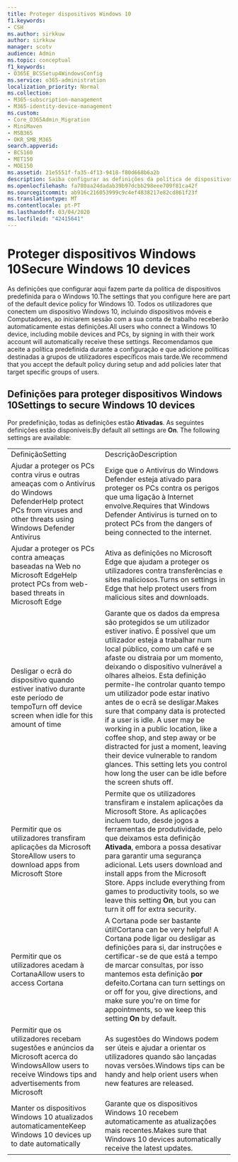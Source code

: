 ```yaml
---
title: Proteger dispositivos Windows 10
f1.keywords:
- CSH
ms.author: sirkkuw
author: sirkkuw
manager: scotv
audience: Admin
ms.topic: conceptual
f1_keywords:
- O365E_BCSSetup4WindowsConfig
ms.service: o365-administration
localization_priority: Normal
ms.collection:
- M365-subscription-management
- M365-identity-device-management
ms.custom:
- Core_O365Admin_Migration
- MiniMaven
- MSB365
- OKR_SMB_M365
search.appverid:
- BCS160
- MET150
- MOE150
ms.assetid: 21e5551f-fa35-4f13-9418-f80d668b6a2b
description: Saiba configurar as definições da política de dispositivos predefinidos que qualquer dispositivo do Windows 10 receberá ao iniciar sessão no seu trabalho ou conta escolar.
ms.openlocfilehash: fa780aa24dadab39b97dcbb298eee709f81ca42f
ms.sourcegitcommit: ab916c216053999c9c4ef4838217e82cd861f23f
ms.translationtype: MT
ms.contentlocale: pt-PT
ms.lasthandoff: 03/04/2020
ms.locfileid: "42415641"
---
```

# <a name="secure-windows-10-devices"></a><span data-ttu-id="54f41-103">Proteger dispositivos Windows 10</span><span class="sxs-lookup"><span data-stu-id="54f41-103">Secure Windows 10 devices</span></span>

<span data-ttu-id="54f41-104">As definições que configurar aqui fazem parte da política de dispositivos predefinida para o Windows 10.</span><span class="sxs-lookup"><span data-stu-id="54f41-104">The settings that you configure here are part of the default device policy for Windows 10.</span></span> <span data-ttu-id="54f41-105">Todos os utilizadores que conectem um dispositivo Windows 10, incluindo dispositivos móveis e Computadores, ao iniciarem sessão com a sua conta de trabalho receberão automaticamente estas definições.</span><span class="sxs-lookup"><span data-stu-id="54f41-105">All users who connect a Windows 10 device, including mobile devices and PCs, by signing in with their work account will automatically receive these settings.</span></span> <span data-ttu-id="54f41-106">Recomendamos que aceite a política predefinida durante a configuração e que adicione políticas destinadas a grupos de utilizadores específicos mais tarde.</span><span class="sxs-lookup"><span data-stu-id="54f41-106">We recommend that you accept the default policy during setup and add policies later that target specific groups of users.</span></span>
  
## <a name="settings-to-secure-windows-10-devices"></a><span data-ttu-id="54f41-107">Definições para proteger dispositivos Windows 10</span><span class="sxs-lookup"><span data-stu-id="54f41-107">Settings to secure Windows 10 devices</span></span>

<span data-ttu-id="54f41-p102">Por predefinição, todas as definições estão **Ativadas**. As seguintes definições estão disponíveis:</span><span class="sxs-lookup"><span data-stu-id="54f41-p102">By default all settings are **On**. The following settings are available:</span></span>
  
|||
|:-----|:-----|
|<span data-ttu-id="54f41-110">Definição</span><span class="sxs-lookup"><span data-stu-id="54f41-110">Setting</span></span>  <br/> |<span data-ttu-id="54f41-111">Descrição</span><span class="sxs-lookup"><span data-stu-id="54f41-111">Description</span></span>  <br/> |
|<span data-ttu-id="54f41-112">Ajudar a proteger os PCs contra vírus e outras ameaças com o Antivírus do Windows Defender</span><span class="sxs-lookup"><span data-stu-id="54f41-112">Help protect PCs from viruses and other threats using Windows Defender Antivirus</span></span>  <br/> |<span data-ttu-id="54f41-113">Exige que o Antivírus do Windows Defender esteja ativado para proteger os PCs contra os perigos que uma ligação à Internet envolve.</span><span class="sxs-lookup"><span data-stu-id="54f41-113">Requires that Windows Defender Antivirus is turned on to protect PCs from the dangers of being connected to the internet.</span></span>  <br/> |
|<span data-ttu-id="54f41-114">Ajudar a proteger os PCs contra ameaças baseadas na Web no Microsoft Edge</span><span class="sxs-lookup"><span data-stu-id="54f41-114">Help protect PCs from web-based threats in Microsoft Edge</span></span>  <br/> |<span data-ttu-id="54f41-115">Ativa as definições no Microsoft Edge que ajudam a proteger os utilizadores contra transferências e sites maliciosos.</span><span class="sxs-lookup"><span data-stu-id="54f41-115">Turns on settings in Edge that help protect users from malicious sites and downloads.</span></span>  <br/> |
|<span data-ttu-id="54f41-116">Desligar o ecrã do dispositivo quando estiver inativo durante este período de tempo</span><span class="sxs-lookup"><span data-stu-id="54f41-116">Turn off device screen when idle for this amount of time</span></span>  <br/> |<span data-ttu-id="54f41-p103">Garante que os dados da empresa são protegidos se um utilizador estiver inativo. É possível que um utilizador esteja a trabalhar num local público, como um café e se afaste ou distraia por um momento, deixando o dispositivo vulnerável a olhares alheios. Esta definição permite-lhe controlar quanto tempo um utilizador pode estar inativo antes de o ecrã se desligar.</span><span class="sxs-lookup"><span data-stu-id="54f41-p103">Makes sure that company data is protected if a user is idle. A user may be working in a public location, like a coffee shop, and step away or be distracted for just a moment, leaving their device vulnerable to random glances. This setting lets you control how long the user can be idle before the screen shuts off.</span></span>  <br/> |
|<span data-ttu-id="54f41-120">Permitir que os utilizadores transfiram aplicações da Microsoft Store</span><span class="sxs-lookup"><span data-stu-id="54f41-120">Allow users to download apps from Microsoft Store</span></span>  <br/> |<span data-ttu-id="54f41-p104">Permite que os utilizadores transfiram e instalem aplicações da Microsoft Store. As aplicações incluem tudo, desde jogos a ferramentas de produtividade, pelo que deixamos esta definição **Ativada**, embora a possa desativar para garantir uma segurança adicional.  </span><span class="sxs-lookup"><span data-stu-id="54f41-p104">Lets users download and install apps from the Microsoft Store. Apps include everything from games to productivity tools, so we leave this setting **On**, but you can turn it off for extra security.  </span></span><br/> |
|<span data-ttu-id="54f41-123">Permitir que os utilizadores acedam à Cortana</span><span class="sxs-lookup"><span data-stu-id="54f41-123">Allow users to access Cortana</span></span>  <br/> |<span data-ttu-id="54f41-124">A Cortana pode ser bastante útil!</span><span class="sxs-lookup"><span data-stu-id="54f41-124">Cortana can be very helpful!</span></span> <span data-ttu-id="54f41-125">A Cortana pode ligar ou desligar as definições para si, dar instruções e certificar-se de que está a tempo de marcar consultas, por isso mantemos esta definição **por** defeito.</span><span class="sxs-lookup"><span data-stu-id="54f41-125">Cortana can turn settings on or off for you, give directions, and make sure you're on time for appointments, so we keep this setting **On** by default.</span></span>  <br/> |
|<span data-ttu-id="54f41-126">Permitir que os utilizadores recebam sugestões e anúncios da Microsoft acerca do Windows</span><span class="sxs-lookup"><span data-stu-id="54f41-126">Allow users to receive Windows tips and advertisements from Microsoft</span></span>  <br/> |<span data-ttu-id="54f41-127">As sugestões do Windows podem ser úteis e ajudar a orientar os utilizadores quando são lançadas novas versões.</span><span class="sxs-lookup"><span data-stu-id="54f41-127">Windows tips can be handy and help orient users when new features are released.</span></span>  <br/> |
|<span data-ttu-id="54f41-128">Manter os dispositivos Windows 10 atualizados automaticamente</span><span class="sxs-lookup"><span data-stu-id="54f41-128">Keep Windows 10 devices up to date automatically</span></span>  <br/> |<span data-ttu-id="54f41-129">Garante que os dispositivos Windows 10 recebem automaticamente as atualizações mais recentes.</span><span class="sxs-lookup"><span data-stu-id="54f41-129">Makes sure that Windows 10 devices automatically receive the latest updates.</span></span>  <br/> |
   

